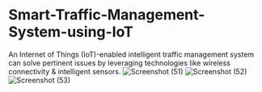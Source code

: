 # Smart-Traffic-Management-System-using-IoT
An Internet of Things (IoT)-enabled intelligent traffic management system can solve pertinent issues by leveraging technologies like wireless connectivity &amp; intelligent sensors.
![Screenshot (51)](https://github.com/cheninikhil121/Smart-Traffic-Management-System-using-IoT/assets/165396453/311dcba5-787c-496f-82b7-8652a0e32fb1)
![Screenshot (52)](https://github.com/cheninikhil121/Smart-Traffic-Management-System-using-IoT/assets/165396453/d8b2dcc4-dc92-4317-87a9-5586fbc9df5b)
![Screenshot (53)](https://github.com/cheninikhil121/Smart-Traffic-Management-System-using-IoT/assets/165396453/2ad7e1a3-0684-44c1-a68d-965d988fd2be)

